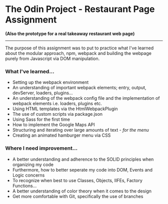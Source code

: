 # The Odin Project - Restaurant Page Assignment
**(Also the prototype for a real takeaway restaurant web page)**

---

The purpose of this assignment was to put to practice what I've learned about the modular approach, npm, webpack and building the webpage purely from Javascript via DOM manipulation.

### What I've learned...
- Setting up the webpack environment
- An understanding of important webpack elements; entry, output, devServer, loaders, plugins...
- An understanding of the webpack config file and the implementation of webpack elements i.e. loaders, plugins etc.
- Using HTML templates via the HtmlWebpackPlugin
- The use of custom scripts via package.json
- Using Sass for the first time
- How to implement the Google Maps API
- Structuring and iterating over large amounts of text - *for the menu*
- Creating an animated hamburger menu via CSS

### Where I need improvement...
- A better understanding and adherence to the SOLID principles when organizing my code
- Furthermore, how to better seperate my code into DOM, Events and Logic concerns
- To recognize when best to use Classes, Objects, IIFEs, Factory Functions...
- A better understanding of color theory when it comes to the design
- Get more comfortable with Git, specifically the use of branches
